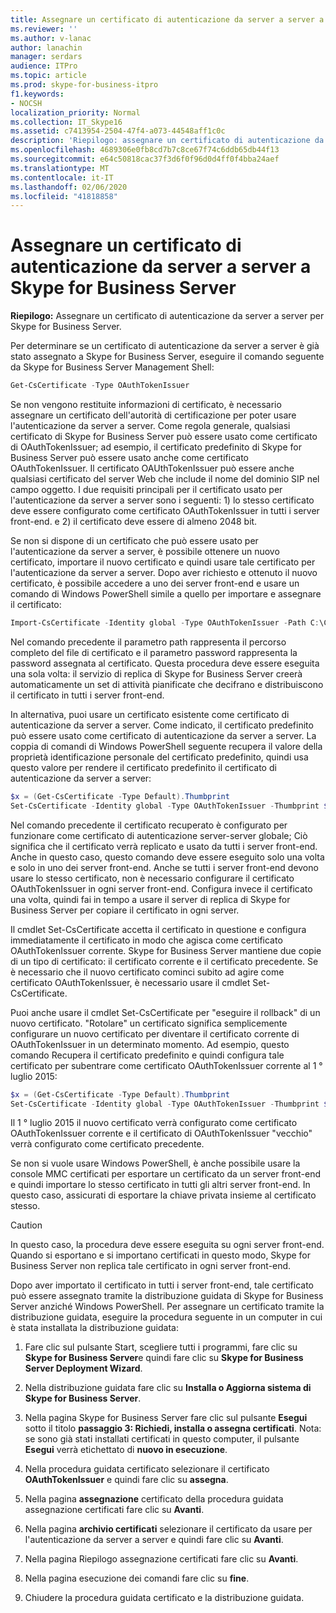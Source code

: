 ```yaml
---
title: Assegnare un certificato di autenticazione da server a server a Skype for Business Server
ms.reviewer: ''
ms.author: v-lanac
author: lanachin
manager: serdars
audience: ITPro
ms.topic: article
ms.prod: skype-for-business-itpro
f1.keywords:
- NOCSH
localization_priority: Normal
ms.collection: IT_Skype16
ms.assetid: c7413954-2504-47f4-a073-44548aff1c0c
description: 'Riepilogo: assegnare un certificato di autenticazione da server a server per Skype for Business Server.'
ms.openlocfilehash: 4689306e0fb8cd7b7c8ce67f74c6ddb65db44f13
ms.sourcegitcommit: e64c50818cac37f3d6f0f96d0d4ff0f4bba24aef
ms.translationtype: MT
ms.contentlocale: it-IT
ms.lasthandoff: 02/06/2020
ms.locfileid: "41818858"
---
```

# <a name="assign-a-server-to-server-authentication-certificate-to-skype-for-business-server"></a>Assegnare un certificato di autenticazione da server a server a Skype for Business Server
**Riepilogo:** Assegnare un certificato di autenticazione da server a server per Skype for Business Server.
  
Per determinare se un certificato di autenticazione da server a server è già stato assegnato a Skype for Business Server, eseguire il comando seguente da Skype for Business Server Management Shell:
  
```PowerShell
Get-CsCertificate -Type OAuthTokenIssuer
```

Se non vengono restituite informazioni di certificato, è necessario assegnare un certificato dell'autorità di certificazione per poter usare l'autenticazione da server a server. Come regola generale, qualsiasi certificato di Skype for Business Server può essere usato come certificato di OAuthTokenIssuer; ad esempio, il certificato predefinito di Skype for Business Server può essere usato anche come certificato OAuthTokenIssuer. Il certificato OAUthTokenIssuer può essere anche qualsiasi certificato del server Web che include il nome del dominio SIP nel campo oggetto. I due requisiti principali per il certificato usato per l'autenticazione da server a server sono i seguenti: 1) lo stesso certificato deve essere configurato come certificato OAuthTokenIssuer in tutti i server front-end. e 2) il certificato deve essere di almeno 2048 bit.
  
Se non si dispone di un certificato che può essere usato per l'autenticazione da server a server, è possibile ottenere un nuovo certificato, importare il nuovo certificato e quindi usare tale certificato per l'autenticazione da server a server. Dopo aver richiesto e ottenuto il nuovo certificato, è possibile accedere a uno dei server front-end e usare un comando di Windows PowerShell simile a quello per importare e assegnare il certificato:
  
```PowerShell
Import-CsCertificate -Identity global -Type OAuthTokenIssuer -Path C:\Certificates\ServerToServerAuth.pfx  -Password "P@ssw0rd"
```

Nel comando precedente il parametro path rappresenta il percorso completo del file di certificato e il parametro password rappresenta la password assegnata al certificato. Questa procedura deve essere eseguita una sola volta: il servizio di replica di Skype for Business Server creerà automaticamente un set di attività pianificate che decifrano e distribuiscono il certificato in tutti i server front-end.
  
In alternativa, puoi usare un certificato esistente come certificato di autenticazione da server a server. Come indicato, il certificato predefinito può essere usato come certificato di autenticazione da server a server. La coppia di comandi di Windows PowerShell seguente recupera il valore della proprietà identificazione personale del certificato predefinito, quindi usa questo valore per rendere il certificato predefinito il certificato di autenticazione da server a server:
  
```PowerShell
$x = (Get-CsCertificate -Type Default).Thumbprint
Set-CsCertificate -Identity global -Type OAuthTokenIssuer -Thumbprint $x
```

Nel comando precedente il certificato recuperato è configurato per funzionare come certificato di autenticazione server-server globale; Ciò significa che il certificato verrà replicato e usato da tutti i server front-end. Anche in questo caso, questo comando deve essere eseguito solo una volta e solo in uno dei server front-end. Anche se tutti i server front-end devono usare lo stesso certificato, non è necessario configurare il certificato OAuthTokenIssuer in ogni server front-end. Configura invece il certificato una volta, quindi fai in tempo a usare il server di replica di Skype for Business Server per copiare il certificato in ogni server.
  
Il cmdlet Set-CsCertificate accetta il certificato in questione e configura immediatamente il certificato in modo che agisca come certificato OAuthTokenIssuer corrente. Skype for Business Server mantiene due copie di un tipo di certificato: il certificato corrente e il certificato precedente. Se è necessario che il nuovo certificato cominci subito ad agire come certificato OAuthTokenIssuer, è necessario usare il cmdlet Set-CsCertificate.
  
Puoi anche usare il cmdlet Set-CsCertificate per "eseguire il rollback" di un nuovo certificato. "Rotolare" un certificato significa semplicemente configurare un nuovo certificato per diventare il certificato corrente di OAuthTokenIssuer in un determinato momento. Ad esempio, questo comando Recupera il certificato predefinito e quindi configura tale certificato per subentrare come certificato OAuthTokenIssuer corrente al 1 ° luglio 2015:
  
```PowerShell
$x = (Get-CsCertificate -Type Default).Thumbprint
Set-CsCertificate -Identity global -Type OAuthTokenIssuer -Thumbprint $x -EffectiveDate "7/1/2015" -Roll
```

Il 1 ° luglio 2015 il nuovo certificato verrà configurato come certificato OAuthTokenIssuer corrente e il certificato di OAuthTokenIssuer "vecchio" verrà configurato come certificato precedente.
  
Se non si vuole usare Windows PowerShell, è anche possibile usare la console MMC certificati per esportare un certificato da un server front-end e quindi importare lo stesso certificato in tutti gli altri server front-end. In questo caso, assicurati di esportare la chiave privata insieme al certificato stesso.
  
> [!CAUTION]
> In questo caso, la procedura deve essere eseguita su ogni server front-end. Quando si esportano e si importano certificati in questo modo, Skype for Business Server non replica tale certificato in ogni server front-end. 
  
Dopo aver importato il certificato in tutti i server front-end, tale certificato può essere assegnato tramite la distribuzione guidata di Skype for Business Server anziché Windows PowerShell. Per assegnare un certificato tramite la distribuzione guidata, eseguire la procedura seguente in un computer in cui è stata installata la distribuzione guidata:
  
1. Fare clic sul pulsante Start, scegliere tutti i programmi, fare clic su **Skype for Business Server**e quindi fare clic su **Skype for Business Server Deployment Wizard**.
    
2. Nella distribuzione guidata fare clic su **Installa o Aggiorna sistema di Skype for Business Server**.
    
3. Nella pagina Skype for Business Server fare clic sul pulsante **Esegui** sotto il titolo **passaggio 3: Richiedi, installa o assegna certificati**. Nota: se sono già stati installati certificati in questo computer, il pulsante **Esegui** verrà etichettato di **nuovo in esecuzione**.
    
4. Nella procedura guidata certificato selezionare il certificato **OAuthTokenIssuer** e quindi fare clic su **assegna**.
    
5. Nella pagina **assegnazione** certificato della procedura guidata assegnazione certificati fare clic su **Avanti**.
    
6. Nella pagina **archivio certificati** selezionare il certificato da usare per l'autenticazione da server a server e quindi fare clic su **Avanti**.
    
7. Nella pagina Riepilogo assegnazione certificati fare clic su **Avanti**.
    
8. Nella pagina esecuzione dei comandi fare clic su **fine**.
    
9. Chiudere la procedura guidata certificato e la distribuzione guidata.
    

